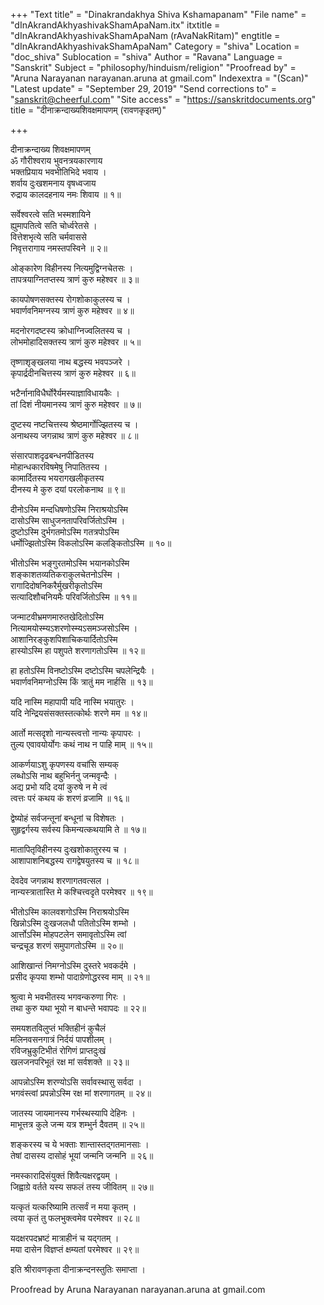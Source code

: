 +++
"Text title" = "Dinakrandakhya Shiva Kshamapanam"
"File name" = "dInAkrandAkhyashivakShamApaNam.itx"
itxtitle = "dInAkrandAkhyashivakShamApaNam (rAvaNakRitam)"
engtitle = "dInAkrandAkhyashivakShamApaNam"
Category = "shiva"
Location = "doc_shiva"
Sublocation = "shiva"
Author = "Ravana"
Language = "Sanskrit"
Subject = "philosophy/hinduism/religion"
"Proofread by" = "Aruna Narayanan narayanan.aruna at gmail.com"
Indexextra = "(Scan)"
"Latest update" = "September 29, 2019"
"Send corrections to" = "sanskrit@cheerful.com"
"Site access" = "https://sanskritdocuments.org"
title = "दीनाक्रन्दाख्यशिवक्षमापणम् (रावणकृइतम्)"

+++
  
 दीनाक्रन्दाख्य शिवक्षमापणम्   
ॐ गौरीश्वराय भुवनत्रयकारणाय  
     भक्तप्रियाय भवभीतिभिदे भवाय ।  
शर्वाय दुःखशमनाय वृषध्वजाय  
     रुद्राय कालदहनाय नमः शिवाय ॥ १॥  
  
सर्वेश्वरत्वे सति भस्मशायिने  
     ह्युमापतित्वे सति चोर्ध्वरेतसे ।  
वित्तेशभृत्ये सति चर्मवाससे  
     निवृत्तरागाय नमस्तपस्विने ॥ २॥  
  
ओङ्कारेण विहीनस्य नित्यमुद्विग्नचेतसः ।  
तापत्रयाग्नितप्तस्य त्राणं कुरु महेश्वर ॥ ३॥  
  
कायपोषणसक्तस्य रोगशोकाकुलस्य च ।  
भवार्णवनिमग्नस्य त्राणं कुरु महेश्वर ॥ ४॥  
  
मदनोरगदष्टस्य क्रोधाग्निज्वलितस्य च ।  
लोभमोहादिसक्तस्य त्राणं कुरु महेश्वर ॥ ५॥  
  
तृष्णाशृङ्खलया नाथ बद्धस्य भवपञ्जरे ।  
कृपार्द्रदीनचित्तस्य त्राणं कुरु महेश्वर ॥ ६॥  
  
भटैर्नानाविधैर्घोरैर्यमस्याज्ञाविधायकैः ।  
तां दिशं नीयमानस्य त्राणं कुरु महेश्वर ॥ ७॥  
  
दुष्टस्य नष्टचित्तस्य श्रेष्ठमार्गोज्झितस्य च ।  
अनाथस्य जगन्नाथ त्राणं कुरु महेश्वर ॥ ८॥  
  
संसारपाशदृढबन्धनपीडितस्य  
     मोहान्धकारविषमेषु निपातितस्य ।  
कामार्दितस्य भयरागखलीकृतस्य  
     दीनस्य मे कुरु दयां परलोकनाथ ॥ ९॥  
  
दीनोऽस्मि मन्दधिषणोऽस्मि निराश्रयोऽस्मि  
     दासोऽस्मि साधुजनतापरिवर्जितोऽस्मि ।  
दुष्टोऽस्मि दुर्भगतमोऽस्मि गतत्रपोऽस्मि  
     धर्मोज्झितोऽस्मि विकलोऽस्मि कलङ्कितोऽस्मि ॥ १०॥  
  
भीतोऽस्मि भङ्गुरतमोऽस्मि भयानकोऽस्मि  
     शङ्काशतव्यतिकराकुलचेतनोऽस्मि ।  
रागादिदोषनिकरैर्मुखरीकृतोऽस्मि  
     सत्यादिशौचनियमैः परिवर्जितोऽस्मि ॥ ११॥  
  
जन्माटवीभ्रमणमारुतखेदितोऽस्मि  
     नित्यामयोस्म्यऽशरणोस्म्यऽसमञ्जसोऽस्मि ।  
आशानिरङ्कुशपिशाचिकयार्दितोऽस्मि  
     हास्योऽस्मि हा पशुपते शरणागतोऽस्मि ॥ १२॥  
  
हा हतोऽस्मि विनष्टोऽस्मि दष्टोऽस्मि चपलेन्द्रियैः ।  
भवार्णवनिमग्नोऽस्मि किं त्रातुं मम नार्हसि ॥ १३॥  
  
यदि नास्मि महापापी यदि नास्मि भयातुरः ।  
यदि नेन्द्रियसंसक्तस्तत्कोर्थः शरणे मम ॥ १४॥  
  
आर्तो मत्सदृशो नान्यस्त्वत्तो नान्यः कृपापरः ।  
तुल्य एवावयोर्योगः कथं नाथ न पाहि माम् ॥ १५॥  
  
आकर्णयाऽशु कृपणस्य वचांसि सम्यक्  
     लब्धोऽसि नाथ बहुभिर्ननु जन्मवृन्दैः ।  
अद्य प्रभो यदि दयां कुरुषे न मे त्वं  
     त्वत्तः परं कथय कं शरणं व्रजामि ॥ १६॥  
  
द्वेष्योहं सर्वजन्तूनां बन्धूनां च विशेषतः ।  
सुहृद्वर्गस्य सर्वस्य किमन्यत्कथयामि ते ॥ १७॥  
  
मातापितृविहीनस्य दुःखशोकातुरस्य च ।  
आशापाशनिबद्धस्य रागद्वेषयुतस्य च ॥ १८॥  
  
देवदेव जगन्नाथ शरणागतवत्सल ।  
नान्यस्त्रातास्ति मे कश्चित्त्वदृते परमेश्वर ॥ १९॥  
  
भीतोऽस्मि कालवशगोऽस्मि निराश्रयोऽस्मि  
     खिन्नोऽस्मि दुःखजलधौ पतितोऽस्मि शम्भो ।  
आर्त्तोऽस्मि मोहपटलेन समावृतोऽस्मि त्वां  
     चन्द्रचूड शरणं समुपागतोऽस्मि ॥ २०॥  
  
आशिखान्तं निमग्नोऽस्मि दुस्तरे भवकर्दमे ।  
प्रसीद कृपया शम्भो पादाग्रेणोद्धरस्व माम् ॥ २१॥  
  
श्रुत्वा मे भवभीतस्य भगवन्करुणा गिरः ।  
तथा कुरु यथा भूयो न बाधन्ते भवापदः ॥ २२॥  
  
समयशतविलुप्तं भक्तिहीनं कुचैलं  
     मलिनवसनगात्रं निर्दयं पापशीलम् ।  
रविजभ्रुकुटिभीतं रोगिणं प्राप्तदुःखं  
     खलजनपरिभूतं रक्ष मां सर्वशक्ते ॥ २३॥  
  
आपन्नोऽस्मि शरण्योऽसि सर्वावस्थासु सर्वदा ।  
भगवंस्त्वां प्रपन्नोऽस्मि रक्ष मां शरणागतम् ॥ २४॥  
  
जातस्य जायमानस्य गर्भस्थस्यापि देहिनः ।  
माभूत्तत्र कुले जन्म यत्र शम्भुर्न दैवतम् ॥ २५॥  
  
शङ्करस्य च ये भक्ताः शान्तास्तद्गतमानसाः ।  
तेषां दासस्य दासोहं भूयां जन्मनि जन्मनि ॥ २६॥  
  
नमस्कारादिसंयुक्तं शिवैत्यक्षरद्वयम् ।  
जिह्वाग्रे वर्तते यस्य सफलं तस्य जीवितम् ॥ २७॥  
  
यत्कृतं यत्करिष्यामि तत्सर्वं न मया कृतम् ।  
त्वया कृतं तु फलभुक्त्वमेव परमेश्वर ॥ २८॥  
  
यदक्षरपदभ्रष्टं मात्राहीनं च यद्गतम् ।  
मया दासेन विज्ञप्तं क्षम्यतां परमेश्वर ॥ २९॥  
  
इति श्रीरावणकृता दीनाक्रन्दनस्तुतिः समाप्ता ।  
  
  
Proofread by Aruna Narayanan narayanan.aruna at  gmail.com  
  
